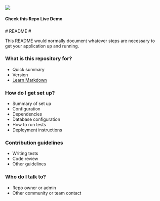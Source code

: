 
<a href="https://wrappixel.com/templates/xtremeadmin/"><img src="https://wrappixel.com/wp-content/uploads/edd/2018/07/xtreme-admin-bts-wp-preview.jpg" /></a>
<h4>Check this Repo Live Demo</h4>
<h3><a href="https://wrappixel.com/demos/free-admin-templates/xtreme-admin-lite/html/ltr/"></a></h3>
# README #

This README would normally document whatever steps are necessary to get your application up and running. <br/>

### What is this repository for? ###

* Quick summary
* Version
* [Learn Markdown](https://bitbucket.org/tutorials/markdowndemo)

### How do I get set up? ###

* Summary of set up
* Configuration
* Dependencies
* Database configuration
* How to run tests
* Deployment instructions

### Contribution guidelines ###

* Writing tests
* Code review
* Other guidelines

### Who do I talk to? ###

* Repo owner or admin
* Other community or team contact
